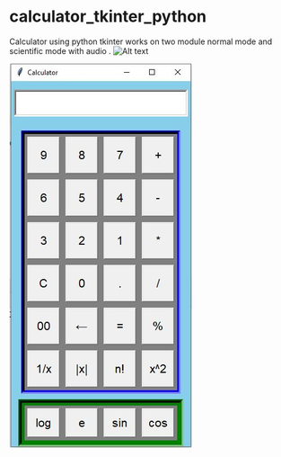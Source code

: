 # calculator_tkinter_python
Calculator using python tkinter  works on two module normal mode and scientific mode with audio .
![Alt text](thumbnail_large.png "Screenshot of final project")

![Alt text](updated_calculator.JPG "Screenshot of updated calculator")

